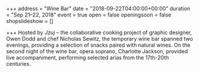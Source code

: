 +++
address = "Wine Bar"
date = "2018-09-22T04:00:00+00:00"
duration = "Sep 21–22, 2018"
event = true
open = false
openingsoon = false
shopslideshow = []

+++
Hosted by _Jzuj_ – the collaborative cooking project of graphic designer, Owen Dodd and chef Nicholas Sewitz, the temporary wine bar spanned two evenings, providing a selection of snacks paired with natural wines. On the second night of the wine bar, opera soprano, Charlotte Jackson, provided live accompaniment, performing selected arias from the 17th-20th centuries.